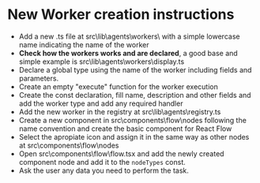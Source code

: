 
# New Worker creation instructions

* Add a new .ts file at src\lib\agents\workers\ with a simple lowercase name indicating the name of the worker
* **Check how the workers works and are declared**, a good base and simple example is src\lib\agents\workers\display.ts
* Declare a global type using the name of the worker including fields and parameters.
* Create an empty "execute" function for the worker execution
* Create the const declaration, fill name, description and other fields and add the worker type and add any required handler
* Add the new worker in the registry at src\lib\agents\registry.ts
* Create a new component in src\components\flow\nodes following the name convention and create the basic component for React Flow
* Select the apropiate icon and assign it in the same way as other nodes at src\components\flow\nodes
* Open src\components\flow\flow.tsx and add the newly created component node and add it to the `nodeTypes` const.
* Ask the user any data you need to perform the task.